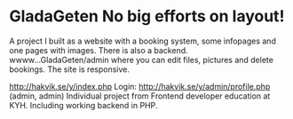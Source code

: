# GladaGeten No big efforts on layout!
A project I built as a website with a booking system, some infopages and one pages with images. 
There is also a backend. wwww...GladaGeten/admin where you can edit files, pictures and delete bookings. The site is responsive.

http://hakvik.se/y/index.php Login: http://hakvik.se/y/admin/profile.php (admin, admin) Individual project from Frontend developer education at KYH. Including working backend in PHP.

